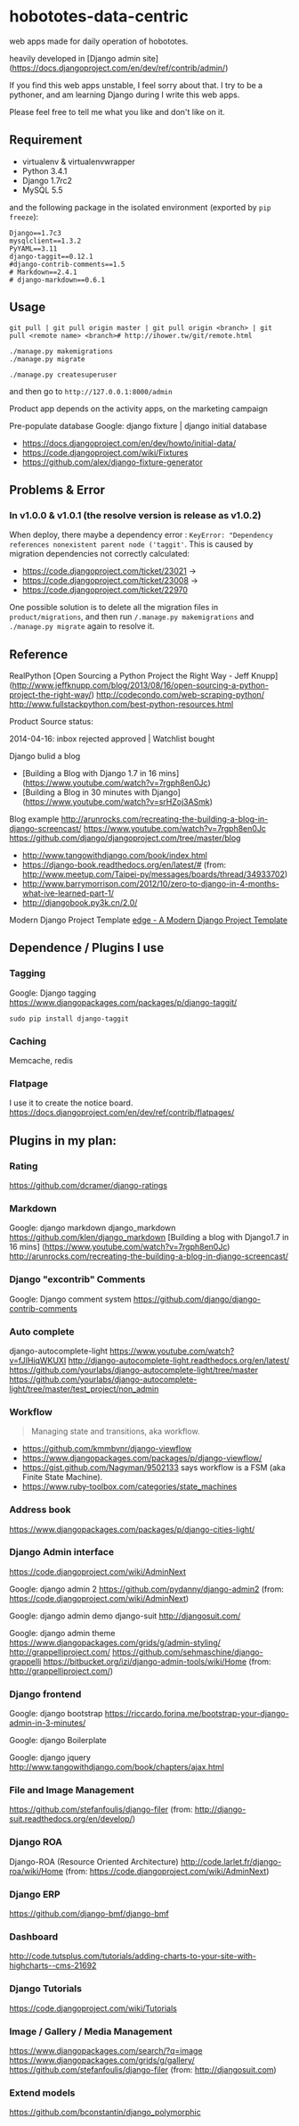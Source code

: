 hobototes-data-centric
======================

web apps made for daily operation of hobototes.

heavily developed in [Django admin site] (https://docs.djangoproject.com/en/dev/ref/contrib/admin/)

If you find this web apps unstable, I feel sorry about that.
I try to be a pythoner, and am learning Django during I write this web apps.

Please feel free to tell me what you like and don't like on it.

## Requirement
* virtualenv & virtualenvwrapper
* Python 3.4.1
* Django 1.7rc2
* MySQL 5.5

and the following package in the isolated environment (exported by `pip freeze`):

	Django==1.7c3
	mysqlclient==1.3.2
	PyYAML==3.11
	django-taggit==0.12.1
	#django-contrib-comments==1.5
	# Markdown==2.4.1
	# django-markdown==0.6.1


## Usage

	git pull | git pull origin master | git pull origin <branch> | git pull <remote name> <branch># http://ihower.tw/git/remote.html

	./manage.py makemigrations
	./manage.py migrate

	./manage.py createsuperuser

and then go to `http://127.0.0.1:8000/admin`

Product app depends on the activity apps, on the marketing campaign

Pre-populate database
Google: django fixture | django initial database

* https://docs.djangoproject.com/en/dev/howto/initial-data/
* https://code.djangoproject.com/wiki/Fixtures
* https://github.com/alex/django-fixture-generator

## Problems & Error

### In v1.0.0 & v1.0.1 (the resolve version is release as v1.0.2)

When deploy, there maybe a dependency error : `KeyError: "Dependency references nonexistent parent node ('taggit'`.
This is caused by migration dependencies not correctly calculated:
* https://code.djangoproject.com/ticket/23021 -> 
* https://code.djangoproject.com/ticket/23008 ->
* https://code.djangoproject.com/ticket/22970

One possible solution is to delete all the migration files in `product/migrations`, and then run `/.manage.py makemigrations` and `./manage.py migrate` again to resolve it.

## Reference
RealPython
[Open Sourcing a Python Project the Right Way - Jeff Knupp] (http://www.jeffknupp.com/blog/2013/08/16/open-sourcing-a-python-project-the-right-way/)
http://codecondo.com/web-scraping-python/
http://www.fullstackpython.com/best-python-resources.html

Product Source status:

2014-04-16:
	inbox
	rejected
	approved | Watchlist
	bought

Django bulid a blog
* [Building a Blog with Django 1.7 in 16 mins] (https://www.youtube.com/watch?v=7rgph8en0Jc)
* [Building a Blog in 30 minutes with Django] (https://www.youtube.com/watch?v=srHZoj3ASmk)

Blog example
http://arunrocks.com/recreating-the-building-a-blog-in-django-screencast/
https://www.youtube.com/watch?v=7rgph8en0Jc
https://github.com/django/djangoproject.com/tree/master/blog

* http://www.tangowithdjango.com/book/index.html
* https://django-book.readthedocs.org/en/latest/# (from: http://www.meetup.com/Taipei-py/messages/boards/thread/34933702)
* http://www.barrymorrison.com/2012/10/zero-to-django-in-4-months-what-ive-learned-part-1/
* http://djangobook.py3k.cn/2.0/

Modern Django Project Template 
[edge - A Modern Django Project Template ](https://www.youtube.com/watch?v=8cCM18J4Nw4)

## Dependence / Plugins I use

### Tagging
Google: Django tagging
https://www.djangopackages.com/packages/p/django-taggit/

	sudo pip install django-taggit

### Caching

Memcache, redis

### Flatpage

I use it to create the notice board.
https://docs.djangoproject.com/en/dev/ref/contrib/flatpages/

## Plugins in my plan:
### Rating
https://github.com/dcramer/django-ratings

### Markdown
Google: django markdown
django_markdown
https://github.com/klen/django_markdown
[Building a blog with Django1.7 in 16 mins] (https://www.youtube.com/watch?v=7rgph8en0Jc)
http://arunrocks.com/recreating-the-building-a-blog-in-django-screencast/

### Django "excontrib" Comments
Google: Django comment system
https://github.com/django/django-contrib-comments


### Auto complete
django-autocomplete-light
https://www.youtube.com/watch?v=fJIHiqWKUXI
http://django-autocomplete-light.readthedocs.org/en/latest/
https://github.com/yourlabs/django-autocomplete-light/tree/master
https://github.com/yourlabs/django-autocomplete-light/tree/master/test_project/non_admin

### Workflow

> Managing state and transitions, aka workflow.

* https://github.com/kmmbvnr/django-viewflow
* https://www.djangopackages.com/packages/p/django-viewflow/
* https://gist.github.com/Nagyman/9502133 says workflow is a FSM (aka Finite State Machine).
* https://www.ruby-toolbox.com/categories/state_machines

### Address book
https://www.djangopackages.com/packages/p/django-cities-light/

### Django Admin interface
https://code.djangoproject.com/wiki/AdminNext

Google: django admin 2
https://github.com/pydanny/django-admin2 (from: https://code.djangoproject.com/wiki/AdminNext)

Google: django admin demo
django-suit
http://djangosuit.com/

Google: django admin theme
https://www.djangopackages.com/grids/g/admin-styling/
http://grappelliproject.com/
https://github.com/sehmaschine/django-grappelli
https://bitbucket.org/izi/django-admin-tools/wiki/Home (from: http://grappelliproject.com/)

### Django frontend
Google: django bootstrap
https://riccardo.forina.me/bootstrap-your-django-admin-in-3-minutes/

Google: django Boilerplate 

Google: django jquery
http://www.tangowithdjango.com/book/chapters/ajax.html

### File and Image Management

https://github.com/stefanfoulis/django-filer (from: http://django-suit.readthedocs.org/en/develop/)

### Django ROA
Django-ROA (Resource Oriented Architecture)
http://code.larlet.fr/django-roa/wiki/Home (from: https://code.djangoproject.com/wiki/AdminNext)

### Django ERP
https://github.com/django-bmf/django-bmf

### Dashboard
http://code.tutsplus.com/tutorials/adding-charts-to-your-site-with-highcharts--cms-21692

### Django Tutorials

https://code.djangoproject.com/wiki/Tutorials

### Image / Gallery / Media Management

https://www.djangopackages.com/search/?q=image
https://www.djangopackages.com/grids/g/gallery/
https://github.com/stefanfoulis/django-filer (from: http://djangosuit.com)

### Extend models
https://github.com/bconstantin/django_polymorphic